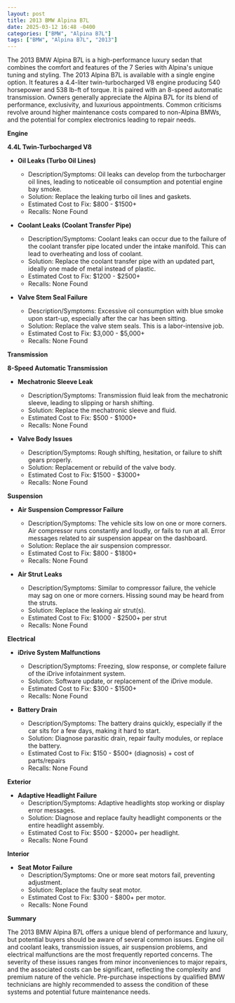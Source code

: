 ```yaml
---
layout: post
title: 2013 BMW Alpina B7L
date: 2025-03-12 16:48 -0400
categories: ["BMW", "Alpina B7L"]
tags: ["BMW", "Alpina B7L", "2013"]
---
```

The 2013 BMW Alpina B7L is a high-performance luxury sedan that combines the comfort and features of the 7 Series with Alpina's unique tuning and styling. The 2013 Alpina B7L is available with a single engine option. It features a 4.4-liter twin-turbocharged V8 engine producing 540 horsepower and 538 lb-ft of torque. It is paired with an 8-speed automatic transmission. Owners generally appreciate the Alpina B7L for its blend of performance, exclusivity, and luxurious appointments. Common criticisms revolve around higher maintenance costs compared to non-Alpina BMWs, and the potential for complex electronics leading to repair needs.

**Engine**

**4.4L Twin-Turbocharged V8**

*   **Oil Leaks (Turbo Oil Lines)**
    *   Description/Symptoms: Oil leaks can develop from the turbocharger oil lines, leading to noticeable oil consumption and potential engine bay smoke.
    *   Solution: Replace the leaking turbo oil lines and gaskets.
    *   Estimated Cost to Fix: $800 - $1500+
    *   Recalls: None Found

*   **Coolant Leaks (Coolant Transfer Pipe)**
    *   Description/Symptoms: Coolant leaks can occur due to the failure of the coolant transfer pipe located under the intake manifold. This can lead to overheating and loss of coolant.
    *   Solution: Replace the coolant transfer pipe with an updated part, ideally one made of metal instead of plastic.
    *   Estimated Cost to Fix: $1200 - $2500+
    *   Recalls: None Found

*   **Valve Stem Seal Failure**
    * Description/Symptoms: Excessive oil consumption with blue smoke upon start-up, especially after the car has been sitting.
    * Solution: Replace the valve stem seals. This is a labor-intensive job.
    * Estimated Cost to Fix: $3,000 - $5,000+
    * Recalls: None Found

**Transmission**

**8-Speed Automatic Transmission**

*   **Mechatronic Sleeve Leak**
    *   Description/Symptoms: Transmission fluid leak from the mechatronic sleeve, leading to slipping or harsh shifting.
    *   Solution: Replace the mechatronic sleeve and fluid.
    *   Estimated Cost to Fix: $500 - $1000+
    *   Recalls: None Found

*   **Valve Body Issues**
    *   Description/Symptoms: Rough shifting, hesitation, or failure to shift gears properly.
    *   Solution: Replacement or rebuild of the valve body.
    *   Estimated Cost to Fix: $1500 - $3000+
    *   Recalls: None Found

**Suspension**

*   **Air Suspension Compressor Failure**
    *   Description/Symptoms: The vehicle sits low on one or more corners. Air compressor runs constantly and loudly, or fails to run at all. Error messages related to air suspension appear on the dashboard.
    *   Solution: Replace the air suspension compressor.
    *   Estimated Cost to Fix: $800 - $1800+
    *   Recalls: None Found

*   **Air Strut Leaks**
    *   Description/Symptoms: Similar to compressor failure, the vehicle may sag on one or more corners. Hissing sound may be heard from the struts.
    *   Solution: Replace the leaking air strut(s).
    *   Estimated Cost to Fix: $1000 - $2500+ per strut
    *   Recalls: None Found

**Electrical**

*   **iDrive System Malfunctions**
    *   Description/Symptoms: Freezing, slow response, or complete failure of the iDrive infotainment system.
    *   Solution: Software update, or replacement of the iDrive module.
    *   Estimated Cost to Fix: $300 - $1500+
    *   Recalls: None Found

*   **Battery Drain**
    *   Description/Symptoms: The battery drains quickly, especially if the car sits for a few days, making it hard to start.
    *   Solution: Diagnose parasitic drain, repair faulty modules, or replace the battery.
    *   Estimated Cost to Fix: $150 - $500+ (diagnosis) + cost of parts/repairs
    *   Recalls: None Found

**Exterior**

*   **Adaptive Headlight Failure**
    *   Description/Symptoms: Adaptive headlights stop working or display error messages.
    *   Solution: Diagnose and replace faulty headlight components or the entire headlight assembly.
    *   Estimated Cost to Fix: $500 - $2000+ per headlight.
    *   Recalls: None Found

**Interior**

*   **Seat Motor Failure**
    *   Description/Symptoms: One or more seat motors fail, preventing adjustment.
    *   Solution: Replace the faulty seat motor.
    *   Estimated Cost to Fix: $300 - $800+ per motor.
    *   Recalls: None Found

**Summary**

The 2013 BMW Alpina B7L offers a unique blend of performance and luxury, but potential buyers should be aware of several common issues. Engine oil and coolant leaks, transmission issues, air suspension problems, and electrical malfunctions are the most frequently reported concerns. The severity of these issues ranges from minor inconveniences to major repairs, and the associated costs can be significant, reflecting the complexity and premium nature of the vehicle. Pre-purchase inspections by qualified BMW technicians are highly recommended to assess the condition of these systems and potential future maintenance needs.

